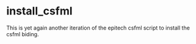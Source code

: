 # install_csfml
This is yet again another iteration of the epitech csfml script to install the csfml biding.
